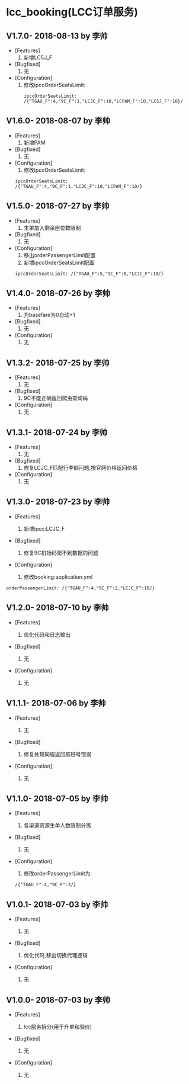 # lcc_booking(LCC订单服务)

## V1.7.0- 2018-08-13 by 李帅
* [Features]
  1. 新增LC5J_F
* [Bugfixed]
  1. 无
* [Configuration]
  1. 修改ipccOrderSeatsLimit:
       ```
       ipccOrderSeatsLimit: /{"TGAU_F":4,"9C_F":1,"LCJC_F":10,"LCPAM_F":10,"LC5J_F":10}/
       ```
## V1.6.0- 2018-08-07 by 李帅
* [Features]
  1. 新增PAM
* [Bugfixed]
  1. 无
* [Configuration]
  1. 修改ipccOrderSeatsLimit:
  ```
  ipccOrderSeatsLimit: /{"TGAU_F":4,"9C_F":1,"LCJC_F":10,"LCPAM_F":10/}
  ```

## V1.5.0- 2018-07-27 by 李帅
* [Features]
  1. 生单加入剩余座位数限制
* [Bugfixed]
  1. 无
* [Configuration]
  1. 移出orderPassengerLimit配置
  2. 新增ipccOrderSeatsLimit配置
  ```
  ipccOrderSeatsLimit: /{"TGAU_F":5,"9C_F":0,"LCJC_F":10/}
  ```

## V1.4.0- 2018-07-26 by 李帅
* [Features]
  1. 为basefare为0自动+1
* [Bugfixed]
  1. 无
* [Configuration]
  1. 无

## V1.3.2- 2018-07-25 by 李帅
* [Features]
  1. 无
* [Bugfixed]
  1. 9C不能正确返回爬虫查询码
* [Configuration]
  1. 无

## V1.3.1- 2018-07-24 by 李帅
* [Features]
  1. 无 
* [Bugfixed]
  1. 修复LCJC_F匹配行李额问题,按官网价格返回价格
* [Configuration]
  1. 无
  
## V1.3.0- 2018-07-23 by 李帅

* [Features]
  1. 新增ipcc:LCJC_F
    
* [Bugfixed]
  1. 修复9C机场码爬不到数据的问题
    
* [Configuration]
  1. 修改booking:application.yml
```
orderPassengerLimit: /{"TGAU_F":4,"9C_F":2,"LCJC_F":10/}

```

## V1.2.0- 2018-07-10 by 李帅

* [Features]
  1. 优化代码和日志输出
    
* [Bugfixed]
  1. 无
    
* [Configuration]
  1. 无

## V1.1.1- 2018-07-06 by 李帅

* [Features]
  1. 无
    
* [Bugfixed]
  1. 修复处理同程返回航班号错误
    
* [Configuration]
  1. 无

## V1.1.0- 2018-07-05 by 李帅

* [Features]
  1. 各渠道资源生单人数限制分离
    
* [Bugfixed]
  1. 无
    
* [Configuration]
  1. 修改orderPassengerLimit为:
   ```
   /{"TGAU_F":4,"9C_F":2/}
   ```

## V1.0.1- 2018-07-03 by 李帅

* [Features]
  1. 无
    
* [Bugfixed]
  1. 优化代码,移出切换代理逻辑
    
* [Configuration]
  1. 无

## V1.0.0- 2018-07-03 by 李帅

* [Features]
  1. lcc服务拆分(用于升单和验价)
    
* [Bugfixed]
  1. 无
    
* [Configuration]
  1. 无